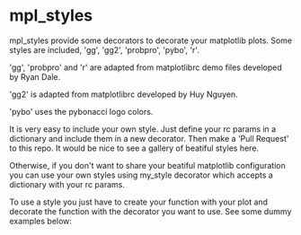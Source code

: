 mpl_styles
==========

mpl_styles provide some decorators to decorate your matplotlib plots. Some styles are included, 
'gg', 'gg2', 'probpro', 'pybo', 'r'.

'gg', 'probpro' and 'r' are adapted from matplotlibrc demo files developed by Ryan Dale.

'gg2' is adapted from matplotlibrc developed by Huy Nguyen.

'pybo' uses the pybonacci logo colors.

It is very easy to include your own style. Just define your rc params in a dictionary and include 
them in a new decorator. Then make a 'Pull Request' to this repo. It would be nice to see a gallery of beatiful styles here.

Otherwise, if you don't want to share your beatiful matplotlib configuration you can use your own styles using my_style decorator which accepts a dictionary with your rc params.

To use a style you just have to create your function with your plot and decorate the function with the decorator you want to use. See some dummy examples below:
